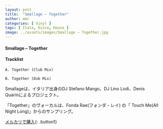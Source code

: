 ```yaml
---
layout: post
title:  "Smallage – Together"
author: mmr
categories: [ Vinyl ]
tags: [ Italo, Disco, House ]
image: ../assets/images/Smallage – Together.jpg
---
```


#### Smallage – Together

#### Tracklist
```md
A. Together (Club Mix)

B. Together (Dub Mix)
```

Smallageは、イタリア出身のDJ Stefano Mango、DJ Lino Lodi、Denis Quarinによるプロジェクト。

「Together」のヴォーカルは、Fonda Rae(フォンダ・レイ) の「 Touch Me(All Night Long)」からのサンプリング。

[メルカリで購入](https://jp.mercari.com/item/m23125187393?afid=6142608987){: .button1}

